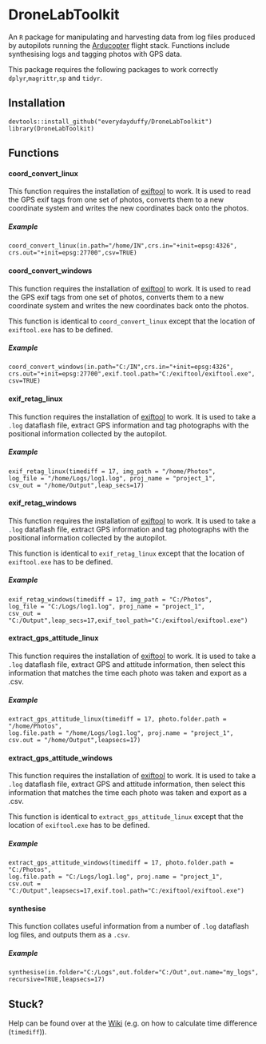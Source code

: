 # DroneLabToolkit

An `R` package for manipulating and harvesting data from log files produced by autopilots running the [Arducopter](http://www.arducopter.co.uk/) flight stack. Functions include synthesising logs and tagging
photos with GPS data.

This package requires the following packages to work correctly `dplyr`,`magrittr`,`sp` and `tidyr`.


## Installation

```
devtools::install_github("everydayduffy/DroneLabToolkit")
library(DroneLabToolkit)
```

## Functions

#### coord_convert_linux

This function requires the installation of [exiftool](http://www.sno.phy.queensu.ca/~phil/exiftool/) to work.
It is used to read the GPS exif tags from one set of photos, converts them to a new coordinate system and writes the new coordinates back onto the photos.

##### Example

```
coord_convert_linux(in.path="/home/IN",crs.in="+init=epsg:4326",
crs.out="+init=epsg:27700",csv=TRUE)
```

#### coord_convert_windows

This function requires the installation of [exiftool](http://www.sno.phy.queensu.ca/~phil/exiftool/) to work.
It is used to read the GPS exif tags from one set of photos, converts them to a new coordinate system and writes the new coordinates back onto the photos.

This function is identical to `coord_convert_linux` except that the location of `exiftool.exe` has to be defined.

##### Example

```
coord_convert_windows(in.path="C:/IN",crs.in="+init=epsg:4326",
crs.out="+init=epsg:27700",exif.tool.path="C:/exiftool/exiftool.exe", csv=TRUE)
```

#### exif_retag_linux

This function requires the installation of [exiftool](http://www.sno.phy.queensu.ca/~phil/exiftool/) to work.
It is used to take a `.log` dataflash file, extract GPS information and tag photographs with the positional
information collected by the autopilot.

##### Example

```
exif_retag_linux(timediff = 17, img_path = "/home/Photos",
log_file = "/home/Logs/log1.log", proj_name = "project_1",
csv_out = "/home/Output",leap_secs=17)
```

#### exif_retag_windows

This function requires the installation of [exiftool](http://www.sno.phy.queensu.ca/~phil/exiftool/) to work.
It is used to take a `.log` dataflash file, extract GPS information and tag photographs with the positional
information collected by the autopilot.

This function is identical to `exif_retag_linux` except that the location of `exiftool.exe` has to be
defined.

##### Example

```
exif_retag_windows(timediff = 17, img_path = "C:/Photos",
log_file = "C:/Logs/log1.log", proj_name = "project_1",
csv_out = "C:/Output",leap_secs=17,exif_tool_path="C:/exiftool/exiftool.exe")
```

#### extract_gps_attitude_linux

This function requires the installation of [exiftool](http://www.sno.phy.queensu.ca/~phil/exiftool/) to work.
It is used to take a `.log` dataflash file, extract GPS and attitude information, then select this information that matches the time each photo was taken and export as a .csv.

##### Example

```
extract_gps_attitude_linux(timediff = 17, photo.folder.path = "/home/Photos",
log.file.path = "/home/Logs/log1.log", proj.name = "project_1",
csv.out = "/home/Output",leapsecs=17)
```

#### extract_gps_attitude_windows

This function requires the installation of [exiftool](http://www.sno.phy.queensu.ca/~phil/exiftool/) to work.
It is used to take a `.log` dataflash file, extract GPS and attitude information, then select this information that matches the time each photo was taken and export as a .csv.

This function is identical to `extract_gps_attitude_linux` except that the location of `exiftool.exe` has to be
defined.

##### Example

```
extract_gps_attitude_windows(timediff = 17, photo.folder.path = "C:/Photos",
log.file.path = "C:/Logs/log1.log", proj.name = "project_1",
csv.out = "C:/Output",leapsecs=17,exif.tool.path="C:/exiftool/exiftool.exe")
```

#### synthesise

This function collates useful information from a number of `.log` dataflash log files, and outputs them
as a `.csv`.

##### Example

```
synthesise(in.folder="C:/Logs",out.folder="C:/Out",out.name="my_logs",
recursive=TRUE,leapsecs=17)
```

## Stuck?

Help can be found over at the [Wiki](https://github.com/everydayduffy/DroneLabToolkit/wiki/Calculating-TIme-Difference) (e.g. on how to calculate time difference (`timediff`)).
